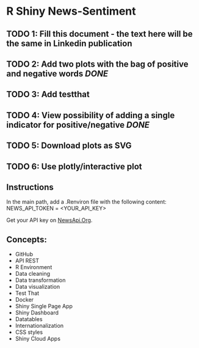 # R Shiny News-Sentiment

## TODO 1: Fill this document - the text here will be the same in Linkedin publication

## TODO 2: Add two plots with the bag of positive and negative words *DONE*

## TODO 3: Add testthat

## TODO 4: View possibility of adding a single indicator for positive/negative *DONE*

## TODO 5: Download plots as SVG 

## TODO 6: Use plotly/interactive plot

## Instructions
In the main path, add a .Renviron file with the following content:
NEWS_API_TOKEN = <YOUR_API_KEY>

Get your API key on [NewsApi.Org](https://newsapi.org/).

## Concepts:

- GitHub
- API REST
- R Environment
- Data cleaning
- Data transformation
- Data visualization
- Test That
- Docker
- Shiny Single Page App
- Shiny Dashboard
- Datatables
- Internationalization
- CSS styles
- Shiny Cloud Apps